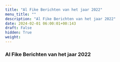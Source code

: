 ```yaml
---
title: "Al Fike Berichten van het jaar 2022"
menu_title: ""
description: "Al Fike Berichten van het jaar 2022"
date: 2024-02-01 06:00:01+00:143
draft: False
hidden: True
weight:
---
```

### Al Fike Berichten van het jaar 2022


